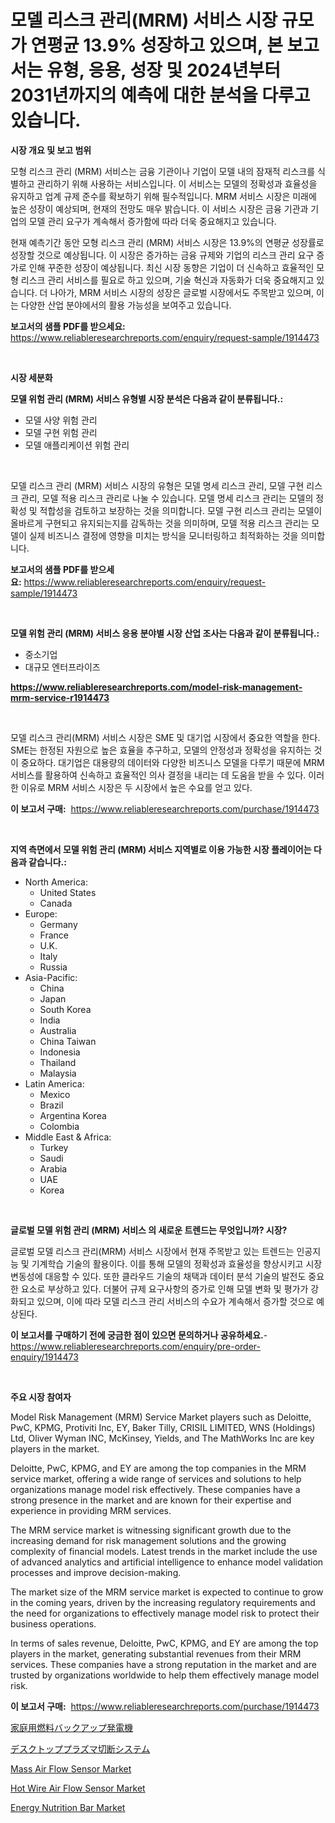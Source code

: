 <p><h1>모델 리스크 관리(MRM) 서비스 시장 규모가 연평균 13.9% 성장하고 있으며, 본 보고서는 유형, 응용, 성장 및 2024년부터 2031년까지의 예측에 대한 분석을 다루고 있습니다.</h1></p><p><strong>시장 개요 및 보고 범위</strong></p>
<p><p>모형 리스크 관리 (MRM) 서비스는 금융 기관이나 기업이 모델 내의 잠재적 리스크를 식별하고 관리하기 위해 사용하는 서비스입니다. 이 서비스는 모델의 정확성과 효율성을 유지하고 업계 규제 준수를 확보하기 위해 필수적입니다. MRM 서비스 시장은 미래에 높은 성장이 예상되며, 현재의 전망도 매우 밝습니다. 이 서비스 시장은 금융 기관과 기업의 모델 관리 요구가 계속해서 증가함에 따라 더욱 중요해지고 있습니다. </p><p>현재 예측기간 동안 모형 리스크 관리 (MRM) 서비스 시장은 13.9%의 연평균 성장률로 성장할 것으로 예상됩니다. 이 시장은 증가하는 금융 규제와 기업의 리스크 관리 요구 증가로 인해 꾸준한 성장이 예상됩니다. 최신 시장 동향은 기업이 더 신속하고 효율적인 모형 리스크 관리 서비스를 필요로 하고 있으며, 기술 혁신과 자동화가 더욱 중요해지고 있습니다. 더 나아가, MRM 서비스 시장의 성장은 글로벌 시장에서도 주목받고 있으며, 이는 다양한 산업 분야에서의 활용 가능성을 보여주고 있습니다.</p></p>
<p><strong>보고서의 샘플 PDF를 받으세요:</strong> <a href="https://www.reliableresearchreports.com/enquiry/request-sample/1914473">https://www.reliableresearchreports.com/enquiry/request-sample/1914473</a></p>
<p>&nbsp;</p>
<p><strong>시장 세분화</strong></p>
<p><strong>모델 위험 관리 (MRM) 서비스 유형별 시장 분석은 다음과 같이 분류됩니다.:</strong></p>
<p><ul><li>모델 사양 위험 관리</li><li>모델 구현 위험 관리</li><li>모델 애플리케이션 위험 관리</li></ul></p>
<p>&nbsp;</p>
<p><p>모델 리스크 관리 (MRM) 서비스 시장의 유형은 모델 명세 리스크 관리, 모델 구현 리스크 관리, 모델 적용 리스크 관리로 나눌 수 있습니다. 모델 명세 리스크 관리는 모델의 정확성 및 적합성을 검토하고 보장하는 것을 의미합니다. 모델 구현 리스크 관리는 모델이 올바르게 구현되고 유지되는지를 감독하는 것을 의미하며, 모델 적용 리스크 관리는 모델이 실제 비즈니스 결정에 영향을 미치는 방식을 모니터링하고 최적화하는 것을 의미합니다.</p></p>
<p><strong>보고서의 샘플 PDF를 받으세요:</strong>&nbsp;<a href="https://www.reliableresearchreports.com/enquiry/request-sample/1914473">https://www.reliableresearchreports.com/enquiry/request-sample/1914473</a></p>
<p>&nbsp;</p>
<p><strong> 모델 위험 관리 (MRM) 서비스 응용 분야별 시장 산업 조사는 다음과 같이 분류됩니다.:</strong></p>
<p><ul><li>중소기업</li><li>대규모 엔터프라이즈</li></ul></p>
<p><strong><a href="https://www.reliableresearchreports.com/model-risk-management-mrm-service-r1914473">https://www.reliableresearchreports.com/model-risk-management-mrm-service-r1914473</a></strong></p>
<p>&nbsp;</p>
<p><p>모델 리스크 관리(MRM) 서비스 시장은 SME 및 대기업 시장에서 중요한 역할을 한다. SME는 한정된 자원으로 높은 효율을 추구하고, 모델의 안정성과 정확성을 유지하는 것이 중요하다. 대기업은 대용량의 데이터와 다양한 비즈니스 모델을 다루기 때문에 MRM 서비스를 활용하여 신속하고 효율적인 의사 결정을 내리는 데 도움을 받을 수 있다. 이러한 이유로 MRM 서비스 시장은 두 시장에서 높은 수요를 얻고 있다.</p></p>
<p><strong>이 보고서 구매:</strong>&nbsp; <a href="https://www.reliableresearchreports.com/purchase/1914473">https://www.reliableresearchreports.com/purchase/1914473</a></p>
<p>&nbsp;</p>
<p><strong>지역 측면에서 모델 위험 관리 (MRM) 서비스 지역별로 이용 가능한 시장 플레이어는 다음과 같습니다.:</strong></p>
<p><ul>
    <li>
        North America:
        <ul>
            <li>United States</li>
            <li>Canada</li>
        </ul>
    </li>
    <li>
        Europe:
        <ul>
            <li>Germany</li>
            <li>France</li>
            <li>U.K.</li>
            <li>Italy</li>
            <li>Russia</li>
        </ul>
    </li>
    <li>
        Asia-Pacific:
        <ul>
            <li>China</li>
            <li>Japan</li>
            <li>South Korea</li>
            <li>India</li>
            <li>Australia</li>
            <li>China Taiwan</li>
            <li>Indonesia</li>
            <li>Thailand</li>
            <li>Malaysia</li>
        </ul>
    </li>
    <li>
        Latin America:
        <ul>
            <li>Mexico</li>
            <li>Brazil</li>
            <li>Argentina Korea</li>
            <li>Colombia</li>
        </ul>
    </li>
    <li>
        Middle East & Africa:
        <ul>
            <li>Turkey</li>
            <li>Saudi</li>
            <li>Arabia</li>
            <li>UAE</li>
            <li>Korea</li>
        </ul>
    </li>
    </ul></p>
<p>&nbsp;</p>
<p><strong>글로벌 모델 위험 관리 (MRM) 서비스 의 새로운 트렌드는 무엇입니까? 시장?</strong></p>
<p><p>글로벌 모델 리스크 관리(MRM) 서비스 시장에서 현재 주목받고 있는 트렌드는 인공지능 및 기계학습 기술의 활용이다. 이를 통해 모델의 정확성과 효율성을 향상시키고 시장 변동성에 대응할 수 있다. 또한 클라우드 기술의 채택과 데이터 분석 기술의 발전도 중요한 요소로 부상하고 있다. 더불어 규제 요구사항의 증가로 인해 모델 변화 및 평가가 강화되고 있으며, 이에 따라 모델 리스크 관리 서비스의 수요가 계속해서 증가할 것으로 예상된다.</p></p>
<p><strong>이 보고서를 구매하기 전에 궁금한 점이 있으면 문의하거나 공유하세요.</strong>- <a href="https://www.reliableresearchreports.com/enquiry/pre-order-enquiry/1914473">https://www.reliableresearchreports.com/enquiry/pre-order-enquiry/1914473</a></p>
<p>&nbsp;</p>
<p><strong>주요 시장 참여자</strong></p>
<p><p>Model Risk Management (MRM) Service Market players such as Deloitte, PwC, KPMG, Protiviti Inc, EY, Baker Tilly, CRISIL LIMITED, WNS (Holdings) Ltd, Oliver Wyman INC, McKinsey, Yields, and The MathWorks Inc are key players in the market. </p><p>Deloitte, PwC, KPMG, and EY are among the top companies in the MRM service market, offering a wide range of services and solutions to help organizations manage model risk effectively. These companies have a strong presence in the market and are known for their expertise and experience in providing MRM services.</p><p>The MRM service market is witnessing significant growth due to the increasing demand for risk management solutions and the growing complexity of financial models. Latest trends in the market include the use of advanced analytics and artificial intelligence to enhance model validation processes and improve decision-making.</p><p>The market size of the MRM service market is expected to continue to grow in the coming years, driven by the increasing regulatory requirements and the need for organizations to effectively manage model risk to protect their business operations.</p><p>In terms of sales revenue, Deloitte, PwC, KPMG, and EY are among the top players in the market, generating substantial revenues from their MRM services. These companies have a strong reputation in the market and are trusted by organizations worldwide to help them effectively manage model risk.</p></p>
<p><strong>이 보고서 구매:</strong>&nbsp;&nbsp;<a href="https://www.reliableresearchreports.com/purchase/1914473">https://www.reliableresearchreports.com/purchase/1914473</a></p>
<p><p><a href="https://github.com/alyle7648/Market-Research-Report-List-1/blob/main/1105544112888.md">家庭用燃料バックアップ発電機</a></p><p><a href="https://github.com/SantosDicki04/Market-Research-Report-List-2/blob/main/7391874112887.md">デスクトッププラズマ切断システム</a></p><p><a href="https://github.com/changoleonlaverguenzanoexiste/Market-Research-Report-List-3/blob/main/mass-air-flow-sensor-market.md">Mass Air Flow Sensor Market</a></p><p><a href="https://github.com/dimitrishawkinswaynenp91rgz/Market-Research-Report-List-3/blob/main/hot-wire-air-flow-sensor-market.md">Hot Wire Air Flow Sensor Market</a></p><p><a href="https://issuu.com/reportprime-2/docs/energy-nutrition-bar-market-size-2030.pptx">Energy Nutrition Bar Market</a></p></p>